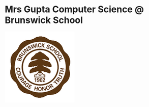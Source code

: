 <canvas data-processing-sources="ArrayListCircles.pde"></canvas>

# Mrs Gupta Computer Science @ Brunswick School 
![wick](Brunswick_Logo.png)


